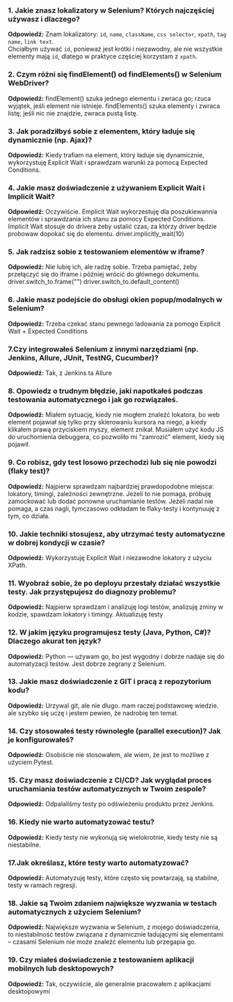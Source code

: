 ### 1. Jakie znasz lokalizatory w Selenium? Których najczęściej używasz i dlaczego?
**Odpowiedź:** Znam lokalizatory: `id`, `name`, `className`, `css selector`, `xpath`, `tag name`, `link text`.  
Chciałbym używać `id`, ponieważ jest krótki i niezawodny, ale nie wszystkie elementy mają `id`, dlatego w praktyce częściej korzystam z `xpath`.
### 2. Czym różni się findElement() od findElements() w Selenium WebDriver?
**Odpowiedź:** findElement() szuka jednego elementu i zwraca go; rzuca wyjątek, jeśli element nie istnieje.
findElements() szuka elementy i zwraca listę; jeśli nic nie znajdzie, zwraca pustą listę.
### 3. Jak poradziłbyś sobie z elementem, który ładuje się dynamicznie (np. Ajax)?
**Odpowiedź:** Kiedy trafiam na element, który ładuje się dynamicznie, wykorzystuję Explicit Wait i sprawdzam warunki za pomocą Expected Conditions.
### 4. Jakie masz doświadczenie z używaniem Explicit Wait i Implicit Wait?
**Odpowiedź:** Oczywiście. Emplicit Wait wykorzestuję dla poszukiewannia elementów i sprawdzania ich stanu za pomocy Expected Conditions. Implicit Wait stosuje do drivera żeby ustalić czas, za którzy driver będzie probowaw dopokać się do elementu. driver.implicitly_wait(10)
### 5. Jak radzisz sobie z testowaniem elementów w iframe?
**Odpowiedź:** Nie lubię ich, ale radzę sobie. Trzeba pamiętać, żeby przełączyć się do iframe i później wrócić do głównego dokumentu. 
driver.switch_to.frame("")
driver.switch_to.default_content()
### 6. Jakie masz podejście do obsługi okien popup/modalnych w Selenium?
**Odpowiedź:** Trzeba czekać stanu pewnego ladowania za pomogo Explicit Wait + Expected Conditions
### 7.Czy integrowałeś Selenium z innymi narzędziami (np. Jenkins, Allure, JUnit, TestNG, Cucumber)?
**Odpowiedź:** Tak, z Jenkins ta Allure
### 8. Opowiedz o trudnym błędzie, jaki napotkałeś podczas testowania automatycznego i jak go rozwiązałeś.
**Odpowiedź:** Miałem sytuację, kiedy nie mogłem znaleźć lokatora, bo web element pojawiał się tylko przy skierowaniu kursora na niego, a kiedy klikałem prawą przyciskiem myszy, element znikał. Musiałem użyć kodu JS do uruchomienia debuggera, co pozwoliło mi "zamrozić" element, kiedy się pojawił.
### 9. Co robisz, gdy test losowo przechodzi lub się nie powodzi (flaky test)?
**Odpowiedź:** Najpierw sprawdzam najbardziej prawdopodobne miejsca: lokatory, timingi, zależności zewnętrzne.
Jeżeli to nie pomaga, próbuję zamockować lub dodać ponowne uruchamianie testów.
Jeżeli nadal nie pomaga, a czas nagli, tymczasowo odkładam te flaky-testy i kontynuuję z tym, co działa.
### 10. Jakie techniki stosujesz, aby utrzymać testy automatyczne w dobrej kondycji w czasie?
**Odpowiedź:** Wykorzystuję Explicit Wait i niezawodne lokatory z użyciu XPath.
### 11. Wyobraź sobie, że po deployu przestały działać wszystkie testy. Jak przystępujesz do diagnozy problemu?
**Odpowiedź:** Najpierw sprawdzam i analizuję logi testów, analizuję zminy w kodzie, spawdzam lokatory i timingy. Aktualizuję testy 
### 12. W jakim języku programujesz testy (Java, Python, C#)? Dlaczego akurat ten język?
**Odpowiedź:** Python — używam go, bo jest wygodny i dobrze nadaje się do automatyzacji testów. Jest dobrze zegrany z Selenium. 
### 13. Jakie masz doświadczenie z GIT i pracą z repozytorium kodu?
**Odpowiedź:** Urzywal git, ale nie dlugo. mam raczej podstawowę wiedzie. ale szybko się uczę i jestem pewien, że nadrobię ten temat.
### 14. Czy stosowałeś testy równoległe (parallel execution)? Jak je konfigurowałeś?
**Odpowiedź:** Osobiście nie stosowałem, ale wiem, że jest to możliwe z użyciem Pytest.
### 15. Czy masz doświadczenie z CI/CD? Jak wyglądał proces uruchamiania testów automatycznych w Twoim zespole?
**Odpowiedź:** Odpalaliśmy testy po odświeżeniu produktu przez Jenkins.
### 16. Kiedy nie warto automatyzować testu?
**Odpowiedź:** Kiedy testy nie wykonują się wielokrotnie, kiedy testy nie są niestabilne.
### 17.Jak określasz, które testy warto automatyzować?
**Odpowiedź:** Automatyzuję testy, które często się powtarzają, są stabilne, testy w ramach regresji.
### 18. Jakie są Twoim zdaniem największe wyzwania w testach automatycznych z użyciem Selenium?
**Odpowiedź:** Największe wyzwania w Selenium, z mojego doświadczenia, to niestabilność testów związana z dynamicznie ładującymi się elementami – czasami Selenium nie może znaleźć elementu lub przegapia go.
### 19. Czy miałeś doświadczenie z testowaniem aplikacji mobilnych lub desktopowych?
**Odpowiedź:** Tak, oczywiście, ale generalnie pracowałem z aplikacjami desktopowymi
